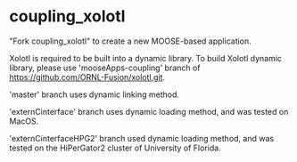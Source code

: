 coupling_xolotl
=====

"Fork coupling_xolotl" to create a new MOOSE-based application.

Xolotl is required to be built into a dynamic library.
To build Xolotl dynamic library, please use 'mooseApps-coupling' branch of https://github.com/ORNL-Fusion/xolotl.git.

'master' branch uses dynamic linking method.

'externCinterface' branch uses dynamic loading method, and was tested on MacOS.

'externCinterfaceHPG2' branch used dynamic loading method, and was tested on the HiPerGator2 cluster of University of Florida.

